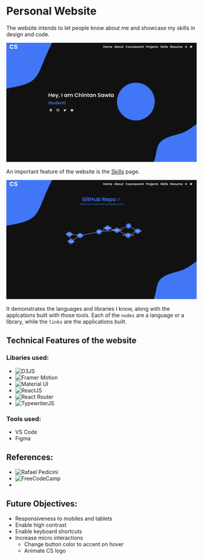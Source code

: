 # Personal Website

The website intends to let people know about me and showcase my skills in design and code.

![homepage of Chintan's website](homepage.png)

An important feature of the website is the [Skills](https://sawlachintan.github.io/personal-website/skills) page.

![skills page of Chintan's website](skills.png)

It demonstrates the languages and libraries I know, along with the applcations built with those tools. Each of the `nodes` are a language or a library, while the `links` are the applications built.

## Technical Features of the website

### Libaries used:

- ![D3JS](https://d3js.org)
- ![Framer Motion](https://www.framer.com/motion/)
- ![Material UI](https://mui.com)
- ![ReactJS](https://reactjs.org)
- ![React Router](https://reactrouter.com)
- ![TypewriterJS](https://github.com/tameemsafi/typewriterjs)

### Tools used:

- VS Code
- Figma

## References:
 - ![Rafael Pedicini](https://github.com/rafgraph/spa-github-pages)
 - ![FreeCodeCamp](https://www.youtube.com/channel/UC8butISFwT-Wl7EV0hUK0BQ)
 - 

## Future Objectives:

- Responsiveness to mobiles and tablets
- Enable high contrast
- Enable keyboard shortcuts
- Increase micro interactions
  - Change button color to accent on hover
  - Animate CS logo

